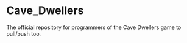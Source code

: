 # Cave_Dwellers
The official repository for programmers of the Cave Dwellers game to pull/push too.
